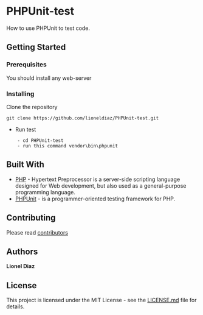 # PHPUnit-test
How to use PHPUnit to test code.

## Getting Started

### Prerequisites
You should install any web-server

### Installing
Clone the repository
```
git clone https://github.com/lioneldiaz/PHPUnit-test.git
```

* Run test
```
    - cd PHPUnit-test
    - run this command vendor\bin\phpunit
```
## Built With

* [PHP](http://php.net/) - Hypertext Preprocessor is a server-side scripting language designed for Web development, but also used as a general-purpose programming language.
* [PHPUnit](https://phpunit.de/index.html) - is a programmer-oriented testing framework for PHP.

## Contributing

Please read [contributors](https://github.com/lioneldiaz/PHPUnit-test/graphs/contributors)

## Authors

**Lionel Diaz**

## License

This project is licensed under the MIT License - see the [LICENSE.md](LICENSE.md) file for details.
